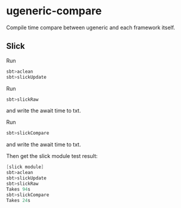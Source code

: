 ugeneric-compare
===============

Compile time compare between ugeneric and each framework itself.  

## Slick
Run
```scala
sbt>aclean
sbt>slickUpdate
```
Run
```scala
sbt>slickRaw
```
and write the await time to txt.  

Run
```scala
sbt>slickCompare
```
and write the await time to txt.

Then get the slick module test result:
```scala
[slick module]
sbt>aclean
sbt>slickUpdate
sbt>slickRaw
Takes 94s
sbt>slickCompare
Takes 24s
```
